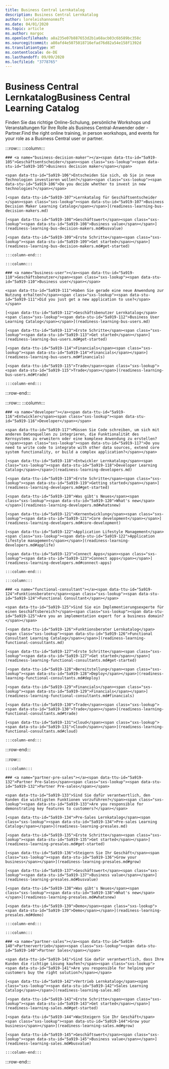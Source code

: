```yaml
---
title: Business Central Lernkatalog
description: Business Central Lernkatalog
author: loreleishannonmsft
ms.date: 04/01/2020
ms.topic: article
ms.author: margoc
ms.openlocfilehash: a8a235e07b887653d2b1a68acb03c6b589bc358c
ms.sourcegitcommit: a80afd4e5075018716efad76d82a54e158f1392d
ms.translationtype: HT
ms.contentlocale: de-DE
ms.lasthandoff: 09/09/2020
ms.locfileid: "3778765"
---
```

# <a name="business-central-learning-catalog"></a><span data-ttu-id="5a919-103">Business Central Lernkatalog</span><span class="sxs-lookup"><span data-stu-id="5a919-103">Business Central Learning Catalog</span></span>
<span data-ttu-id="5a919-104">Finden Sie das richtige Online-Schulung, persönliche Workshops und Veranstaltungen für Ihre Rolle als Business Central-Anwender oder -Partner.</span><span class="sxs-lookup"><span data-stu-id="5a919-104">Find the right online training, in person workshops, and events for your role as a Business Central user or partner.</span></span>

:::row:::
    :::column:::

    ### <a name="business-decision-maker"></a><span data-ttu-id="5a919-105">Geschäftsentscheider</span><span class="sxs-lookup"><span data-stu-id="5a919-105">Business decision maker</span></span>

    <span data-ttu-id="5a919-106">Entscheiden Sie sich, ob Sie in neue Technologien investieren wollen?</span><span class="sxs-lookup"><span data-stu-id="5a919-106">Do you decide whether to invest in new technologies?</span></span> 

    [<span data-ttu-id="5a919-107">Lernkatalog für Geschäftsentscheider </span><span class="sxs-lookup"><span data-stu-id="5a919-107">Business Decision Maker Learning Catalog</span></span>](readiness-learning-bus-decision-makers.md)

    [<span data-ttu-id="5a919-108">Geschäftswert</span><span class="sxs-lookup"><span data-stu-id="5a919-108">Business value</span></span>](readiness-learning-bus-decision-makers.md#busvalue)

    [<span data-ttu-id="5a919-109">Erste Schritte</span><span class="sxs-lookup"><span data-stu-id="5a919-109">Get started</span></span>](readiness-learning-bus-decision-makers.md#get-started)

    :::column-end:::

    :::column:::

    ### <a name="business-user"></a><span data-ttu-id="5a919-110">Geschäftsbenutzer</span><span class="sxs-lookup"><span data-stu-id="5a919-110">Business user</span></span>

    <span data-ttu-id="5a919-111">Haben Sie gerade eine neue Anwendung zur Nutzung erhalten?</span><span class="sxs-lookup"><span data-stu-id="5a919-111">Did you just get a new application to use?</span></span> 

    [<span data-ttu-id="5a919-112">Geschäftsbenutzer Lernkatalog</span><span class="sxs-lookup"><span data-stu-id="5a919-112">Business User Learning Catalog</span></span>](readiness-learning-bus-users.md)

    [<span data-ttu-id="5a919-113">Erste Schritte</span><span class="sxs-lookup"><span data-stu-id="5a919-113">Get started</span></span>](readiness-learning-bus-users.md#get-started)

    [<span data-ttu-id="5a919-114">Financials</span><span class="sxs-lookup"><span data-stu-id="5a919-114">Financials</span></span>](readiness-learning-bus-users.md#financials)

    [<span data-ttu-id="5a919-115">Trade</span><span class="sxs-lookup"><span data-stu-id="5a919-115">Trade</span></span>](readiness-learning-bus-users.md#trade)

    :::column-end:::

:::row-end:::

:::row:::
    :::column:::

    ### <a name="developer"></a><span data-ttu-id="5a919-116">Entwickler</span><span class="sxs-lookup"><span data-stu-id="5a919-116">Developer</span></span>

    <span data-ttu-id="5a919-117">Müssen Sie Code schreiben, um sich mit anderen Datenquellen zu integrieren, die Funktionalität des Kernsystems zu erweitern oder eine komplexe Anwendung zu erstellen?</span><span class="sxs-lookup"><span data-stu-id="5a919-117">Do you need to write code to integrate with other data sources, extend core system functionality, or build a complex application?</span></span>

    [<span data-ttu-id="5a919-118">Entwickler Lernkatalog</span><span class="sxs-lookup"><span data-stu-id="5a919-118">Developer Learning Catalog</span></span>](readiness-learning-developers.md)

    [<span data-ttu-id="5a919-119">Erste Schritte</span><span class="sxs-lookup"><span data-stu-id="5a919-119">Getting started</span></span>](readiness-learning-developers.md#get-started)

    [<span data-ttu-id="5a919-120">Was gibt's Neues</span><span class="sxs-lookup"><span data-stu-id="5a919-120">What's new</span></span>](readiness-learning-developers.md#whatsnew)

    [<span data-ttu-id="5a919-121">Kernentwicklung</span><span class="sxs-lookup"><span data-stu-id="5a919-121">Core development</span></span>](readiness-learning-developers.md#core-development)

    [<span data-ttu-id="5a919-122">Application Lifestyle Management</span><span class="sxs-lookup"><span data-stu-id="5a919-122">Application lifestyle management</span></span>](readiness-learning-developers.md#applife)

    [<span data-ttu-id="5a919-123">Connect Apps</span><span class="sxs-lookup"><span data-stu-id="5a919-123">Connect apps</span></span>](readiness-learning-developers.md#connect-apps)

    :::column-end:::

    :::column:::

    ### <a name="functional-consultant"></a><span data-ttu-id="5a919-124">Funktionsberater</span><span class="sxs-lookup"><span data-stu-id="5a919-124">Functional Consultant</span></span>
    
    <span data-ttu-id="5a919-125">Sind Sie ein Implementierungsexperte für einen Geschäftsbereich?</span><span class="sxs-lookup"><span data-stu-id="5a919-125">Are you an implementation expert for a business domain?</span></span> 

    [<span data-ttu-id="5a919-126">Funktionsberater Lernkatalog</span><span class="sxs-lookup"><span data-stu-id="5a919-126">Functional Consultant Learning Catalog</span></span>](readiness-learning-functional-consultants.md)

    [<span data-ttu-id="5a919-127">Erste Schritte</span><span class="sxs-lookup"><span data-stu-id="5a919-127">Get started</span></span>](readiness-learning-functional-consultants.md#get-started)

    [<span data-ttu-id="5a919-128">Bereitstellung</span><span class="sxs-lookup"><span data-stu-id="5a919-128">Deploy</span></span>](readiness-learning-functional-consultants.md#deploy)

    [<span data-ttu-id="5a919-129">Financials</span><span class="sxs-lookup"><span data-stu-id="5a919-129">Financials</span></span>](readiness-learning-functional-consultants.md#financials)

    [<span data-ttu-id="5a919-130">Trade</span><span class="sxs-lookup"><span data-stu-id="5a919-130">Trade</span></span>](readiness-learning-functional-consultants.md#trade)

    [<span data-ttu-id="5a919-131">Cloud</span><span class="sxs-lookup"><span data-stu-id="5a919-131">Cloud</span></span>](readiness-learning-functional-consultants.md#cloud)

    :::column-end:::

:::row-end:::

:::row:::

    :::column:::

    ### <a name="partner-pre-sales"></a><span data-ttu-id="5a919-132">Partner Pre-Sales</span><span class="sxs-lookup"><span data-stu-id="5a919-132">Partner Pre-sales</span></span>

    <span data-ttu-id="5a919-133">Sind Sie dafür verantwortlich, den Kunden die wichtigsten Funktionen vorzuführen?</span><span class="sxs-lookup"><span data-stu-id="5a919-133">Are you responsible for demonstrating key features to customers?</span></span> 

    [<span data-ttu-id="5a919-134">Pre-Sales Lernkatalog</span><span class="sxs-lookup"><span data-stu-id="5a919-134">Pre-sales Learning Catalog</span></span>](readiness-learning-presales.md)

    [<span data-ttu-id="5a919-135">Erste Schritte</span><span class="sxs-lookup"><span data-stu-id="5a919-135">Get started</span></span>](readiness-learning-presales.md#get-started)

    [<span data-ttu-id="5a919-136">Steigern Sie Ihr Geschäft</span><span class="sxs-lookup"><span data-stu-id="5a919-136">Grow your business</span></span>](readiness-learning-presales.md#grow)

    [<span data-ttu-id="5a919-137">Geschäftswert</span><span class="sxs-lookup"><span data-stu-id="5a919-137">Business value</span></span>](readiness-learning-presales.md#busvalue)

    [<span data-ttu-id="5a919-138">Was gibt's Neues</span><span class="sxs-lookup"><span data-stu-id="5a919-138">What's new</span></span>](readiness-learning-presales.md#whatsnew)

    [<span data-ttu-id="5a919-139">Demo</span><span class="sxs-lookup"><span data-stu-id="5a919-139">Demo</span></span>](readiness-learning-presales.md#demo)

    :::column-end:::

    :::column:::

    ### <a name="partner-sales"></a><span data-ttu-id="5a919-140">Partnervertrieb</span><span class="sxs-lookup"><span data-stu-id="5a919-140">Partner Sales</span></span>

    <span data-ttu-id="5a919-141">Sind Sie dafür verantwortlich, dass Ihre Kunden die richtige Lösung kaufen?</span><span class="sxs-lookup"><span data-stu-id="5a919-141">Are you responsible for helping your customers buy the right solution?</span></span> 

    [<span data-ttu-id="5a919-142">Vertrieb Lernkatalog</span><span class="sxs-lookup"><span data-stu-id="5a919-142">Sales Learning Catalog</span></span>](readiness-learning-sales.md)

    [<span data-ttu-id="5a919-143">Erste Schritte</span><span class="sxs-lookup"><span data-stu-id="5a919-143">Get started</span></span>](readiness-learning-sales.md#get-started)

    [<span data-ttu-id="5a919-144">WacSteigern Sie Ihr Geschäft</span><span class="sxs-lookup"><span data-stu-id="5a919-144">Grow your business</span></span>](readiness-learning-sales.md#grow)

    [<span data-ttu-id="5a919-145">Geschäftswert</span><span class="sxs-lookup"><span data-stu-id="5a919-145">Business value</span></span>](readiness-learning-sales.md#busvalue)

    :::column-end:::

:::row-end:::
